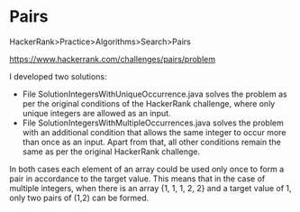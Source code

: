 # Pairs

HackerRank>Practice>Algorithms>Search>Pairs

https://www.hackerrank.com/challenges/pairs/problem

I developed two solutions:
 - File SolutionIntegersWithUniqueOccurrence.java solves the problem as per the original conditions of the HackerRank challenge, where only unique integers are allowed as an input.
- File SolutionIntegersWithMultipleOccurrences.java solves the problem with an additional condition that allows the same integer to occur more than once as an input. Apart from that, all other conditions remain the same as per the original HackerRank challenge.

In both cases each element of an array could be used only once to form a pair in accordance to the target value. This means that in the case of multiple integers, when there is an array {1, 1, 1, 2, 2} and a target value of 1, only two pairs of (1,2) can be formed.
